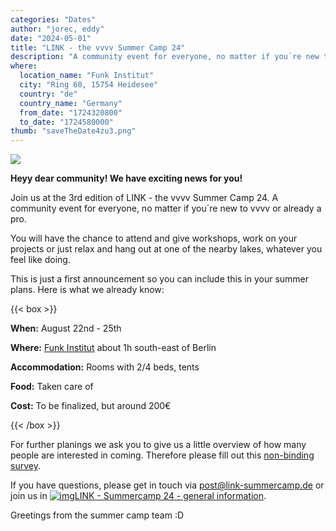 ```yaml
---
categories: "Dates"
author: "jorec, eddy"
date: "2024-05-01"
title: "LINK - the vvvv Summer Camp 24"
description: "A community event for everyone, no matter if you´re new to vvvv or already a pro."
where:
  location_name: "Funk Institut"
  city: "Ring 60, 15754 Heidesee"
  country: "de"
  country_name: "Germany"
  from_date: "1724320800"
  to_date: "1724580000"
thumb: "saveTheDate4zu3.png"
---
```


![](241.png)

**Heyy dear community! We have exciting news for you!**

Join us at the 3rd edition of LINK - the vvvv Summer Camp 24. A community event for everyone, no matter if you´re new to vvvv or already a pro.

You will have the chance to attend and give workshops, work on your projects or just relax and hang out at one of the nearby lakes, whatever you feel like doing.

This is just a first announcement so you can include this in your summer plans. Here is what we already know:

{{< box >}}

**When:** August 22nd - 25th

**Where:** [Funk Institut](https://www.google.com/maps/place/Funkinstitut/@52.2400775,13.8031136,15.79z/data=!4m7!3m6!1s0x47a823316c0554f9:0xbae1fbf0680531a0!8m2!3d52.2386641!4d13.8155728!15sCg5mdW5rIGluc3RpdHV0ZZIBD2dhdGVkX2NvbW11bml0eeABAA!16s%2Fg%2F11mhg2x5mt?entry=tts) about 1h south-east of Berlin

**Accommodation:** Rooms with 2/4 beds, tents

**Food:** Taken care of

**Cost:** To be finalized, but around 200€

{{< /box >}}

For further planings we ask you to give us a little overview of how many people are interested in coming. Therefore please fill out this [non-binding survey](https://docs.google.com/forms/d/e/1FAIpQLSe3cAKMq-XFL3i-DlmpFFCJp72bHgHQbYwnuKEcPtL-9bHdZQ/viewform?usp=sf_link).

If you have questions, please get in touch via [post@link-summercamp.de](mailto:post@link-summercamp.de) or join us in [![img](https://matrix-client.matrix.org/_matrix/media/v3/thumbnail/matrix.org/xsvFUsnKFlfwKmLsHVxfTofD?width=16&height=16&method=crop&allow_redirect=true)LINK - Summercamp 24 - general information](https://matrix.to/#/#link24:matrix.org).

Greetings from the summer camp team :D
